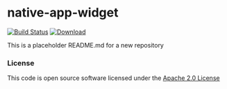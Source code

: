 # native-app-widget

[![Build Status](https://travis-ci.org/hmrc/native-app-widget.svg)](https://travis-ci.org/hmrc/native-app-widget) [ ![Download](https://api.bintray.com/packages/hmrc/releases/native-app-widget/images/download.svg) ](https://bintray.com/hmrc/releases/native-app-widget/_latestVersion)

This is a placeholder README.md for a new repository

### License

This code is open source software licensed under the [Apache 2.0 License]("http://www.apache.org/licenses/LICENSE-2.0.html")